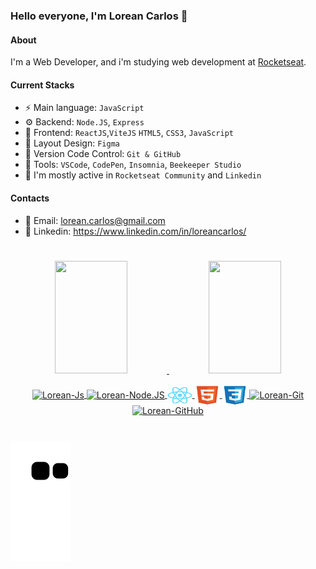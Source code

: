 ### Hello everyone, I'm Lorean Carlos 👋

#### About
I'm a Web Developer, and i'm studying web development at [Rocketseat](https://rocketseat.com.br/).

#### Current Stacks
- ⚡️ Main language: `JavaScript`
- ⚙️ Backend: `Node.JS`, `Express`
- 🎉 Frontend: `ReactJS`,`ViteJS` `HTML5`, `CSS3`, `JavaScript` 
- 🎨 Layout Design: `Figma`
- 🎉 Version Code Control: `Git & GitHub`
- 🔨 Tools: `VSCode`, `CodePen`, `Insomnia`, `Beekeeper Studio`
- 🚀 I'm mostly active in `Rocketseat Community` and `Linkedin`

#### Contacts
- 📧 Email: lorean.carlos@gmail.com
- 👥 Linkedin: https://www.linkedin.com/in/loreancarlos/

#

<div align="center">
  <a href="https://github.com/loreancarlos">
    <img height="180em" width="48%" src="https://github-readme-stats.vercel.app/api?username=loreancarlos&show_icons=true&theme=dark&include_all_commits=true&count_private=true"/>
    <img height="180em" width="48%" src="https://github-readme-stats.vercel.app/api/top-langs/?username=loreancarlos&layout=compact&langs_count=7&theme=dark"/>
  </a>
</div>
<div align="center" style="display: inline_block"><br>
  <a href="https://github.com/loreancarlos">
    <img align="center" alt="Lorean-Js" height="30" width="40" src="https://cdn.jsdelivr.net/gh/devicons/devicon/icons/javascript/javascript-original.svg">
    <img align="center" alt="Lorean-Node.JS" height="30" width="40" src="https://cdn.jsdelivr.net/gh/devicons/devicon/icons/nodejs/nodejs-original.svg">
    <img align="center" alt="Lorean-React" height="30" width="40" src="https://raw.githubusercontent.com/devicons/devicon/master/icons/react/react-original.svg">
    <img align="center" alt="Lorean-HTML" height="30" width="40" src="https://raw.githubusercontent.com/devicons/devicon/master/icons/html5/html5-original.svg">
    <img align="center" alt="Lorean-CSS" height="30" width="40" src="https://raw.githubusercontent.com/devicons/devicon/master/icons/css3/css3-original.svg">
    <img align="center" alt="Lorean-Git" height="30" width="40" src="https://cdn.jsdelivr.net/gh/devicons/devicon/icons/git/git-original.svg">
    <img align="center" alt="Lorean-GitHub" height="30" width="40" src="https://cdn.jsdelivr.net/gh/devicons/devicon/icons/github/github-original.svg">
  </a>
</div>

#

![Snake animation](https://github.com/loreancarlos/loreancarlos/blob/output/github-contribution-grid-snake.svg)
